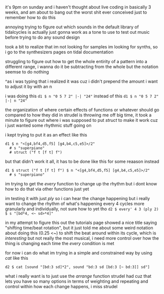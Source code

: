 it's 9pm on sunday and i haven't thought about live coding in basically 3 weeks, and am about to bang out the worst shit ever conceived just to remember how to do this

annoying trying to figure out which sounds in the default library of tidalcycles is actually just gonna work as a tone to use to test out music before trying to do any sound design

took a bit to realize that im not looking for samples im looking for synths, so i go to the synthesizers pages on tidal documentation

struggling to figure out how to get the whole entirity of a pattern into a different range, i wanna do it be subtracting from the whole but the notation seemse to do nothing

^as i was typing that i realized it was cuz i didn't prepend the amount i want to adjust it by with an n

i was doing this `d1 $ n "0 5 7 2" |-| "24"` instead of this `d1 $ n "0 5 7 2" |-| n "24"`

the organization of where certain effects of functions or whatever should go compared to how they did in strudel is throwing me off big time, it took a minute to figure out where i was supposed to put *struct* to make it work cuz i just wanted some rhythmic stuff going on

i kept trying to put it as an effect like this 
```
d1 $ n "<[g4,bf4,d5,f5] [g4,b4,c5,e5]>/2"
  # s "superpiano"
  # struct ("f t [f t] f")
```

but that didn't work it all, it has to be done like this for some reaason instead
```
d1 $ struct ("f t [f t] f") $ n "<[g4,bf4,d5,f5] [g4,b4,c5,e5]>/2"
  # s "superpiano"
```

im trying to get the *every* function to change up the rhythm but i dont know how to do that via other functions just yet

im testing it with just *ply* so i can hear the change happening but i really want to change the rhythm of what's happening every 4 cycles more granularly and individually, not sure how to yet tho
`d2 $ every' 4 3 (ply 2) $ s "[bd*4, <~ sd>*4]"`

in my attempt to figure this out the tutorials page showed a nice title saying "shifting time/beat rotation", but it just told me about some weird notation about doing this (0.25 <~) to shift the beat around within its cycle, which is *interesting* but not really the most musical, i need more control over how the thing is changing each time the *every* condition is met

for now i can do what im trying in a simple and constrained way by using *cat* like this

`d2 $ cat [sound "[bd:3 sd]*2", sound "bd:3 sd [bd:3 [~ bd:3]] sd"]`

what i really want is to just use the *arrange* function strudel had cuz that lets you have so many options in terms of weighting and repeating and control within how each change happens, i miss strudel